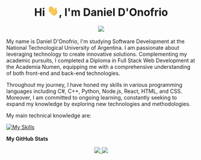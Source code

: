 <h1 align="center">Hi <img src="https://raw.githubusercontent.com/ABSphreak/ABSphreak/master/gifs/Hi.gif" width="30px">, I'm Daniel D'Onofrio</h1>
<p align="center">
  <a href="https://github.com/DenverCoder1/readme-typing-svg"><img src="https://readme-typing-svg.herokuapp.com?font=Time+New+Roman&color=cyan&size=25&center=true&vCenter=true&width=600&height=100&lines=I'm+a+Software+Development+student;Active+Learner+and+Researcher;I+love+to+learn+new+stuffs+&hearts;++;"></a>
</p>

My name is Daniel D'Onofrio, I'm studying Software Development at the National Technological University of Argentina. I am passionate about leveraging technology to create innovative solutions. Complementing my academic pursuits, I completed a Diploma in Full Stack Web Development at the Academia Numen, equipping me with a comprehensive understanding of both front-end and back-end technologies.

Throughout my journey, I have honed my skills in various programming languages including C#, C++, Python, Node.js, React, HTML, and CSS. Moreover, I am committed to ongoing learning, constantly seeking to expand my knowledge by exploring new technologies and methodologies.

My main technical knowledge are:

[![My Skills](https://skillicons.dev/icons?i=cs,cpp,py,js,nodejs,react,html,css,bootstrap)](https://skillicons.dev)


  
<b>My GitHub Stats</b>

<p align="center">
<a href="https://github.com/daniel-donofrio">
  <img height="180em" src="https://github-readme-stats-eight-theta.vercel.app/api?username=daniel-donofrio&show_icons=true&theme=algolia&include_all_commits=true&count_private=true"/>
  <img height="180em" src="https://github-readme-stats-eight-theta.vercel.app/api/top-langs/?username=daniel-donofrio&layout=compact&langs_count=8&theme=algolia"/>
</a>
</p>
